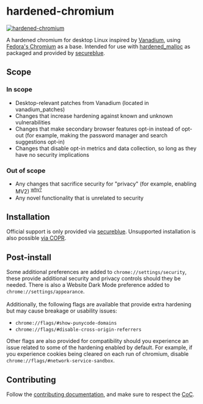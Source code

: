 # hardened-chromium
[![hardened-chromium](https://img.shields.io/badge/dynamic/json?color=blue&label=hardened-chromium&query=builds.latest.source_package.version&url=https%3A%2F%2Fcopr.fedorainfracloud.org%2Fapi_3%2Fpackage%3Fownername%3Dsecureblue%26projectname%3Dhardened-chromium%26packagename%3Dhardened-chromium%26with_latest_build%3DTrue)](https://copr.fedorainfracloud.org/coprs/secureblue/hardened-chromium/)

A hardened chromium for desktop Linux inspired by [Vanadium](https://github.com/GrapheneOS/Vanadium), using [Fedora's Chromium](https://src.fedoraproject.org/rpms/chromium) as a base. Intended for use with [hardened_malloc](https://github.com/GrapheneOS/hardened_malloc) as packaged and provided by [secureblue](https://github.com/secureblue/secureblue).

## Scope

### In scope

* Desktop-relevant patches from Vanadium (located in vanadium_patches)
* Changes that increase hardening against known and unknown vulnerabilities 
* Changes that make secondary browser features opt-in instead of opt-out (for example, making the password manager and search suggestions opt-in)
* Changes that disable opt-in metrics and data collection, so long as they have no security implications

### Out of scope

* Any changes that sacrifice security for "privacy" (for example, enabling MV2) <sup>[why?](https://developer.chrome.com/docs/extensions/develop/migrate/improve-security)</sup>
* Any novel functionality that is unrelated to security

## Installation

Official support is only provided via [secureblue](https://github.com/secureblue/secureblue/). Unsupported installation is also possible [via COPR](https://copr.fedorainfracloud.org/coprs/secureblue/hardened-chromium/).

## Post-install

Some additional preferences are added to `chrome://settings/security`, these provide additional security and privacy controls should they be needed. There is also a Website Dark Mode preference added to `chrome://settings/appearance`.
\
\
Additionally, the following flags are available that provide extra hardening but may cause breakage or usability issues:

- `chrome://flags/#show-punycode-domains`
- `chrome://flags/#disable-cross-origin-referrers`

Other flags are also provided for compatibility should you experience an issue related to some of the hardening enabled by default. For example, if you experience cookies being cleared on each run of chromium, disable `chrome://flags/#network-service-sandbox`.

## Contributing

Follow the [contributing documentation](CONTRIBUTING.md), and make sure to respect the [CoC](CODE_OF_CONDUCT.md).
